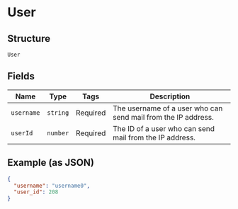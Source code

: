 
# User

## Structure

`User`

## Fields

| Name | Type | Tags | Description |
|  --- | --- | --- | --- |
| `username` | `string` | Required | The username of a user who can send mail from the IP address. |
| `userId` | `number` | Required | The ID of a user who can send mail from the IP address. |

## Example (as JSON)

```json
{
  "username": "username0",
  "user_id": 208
}
```

